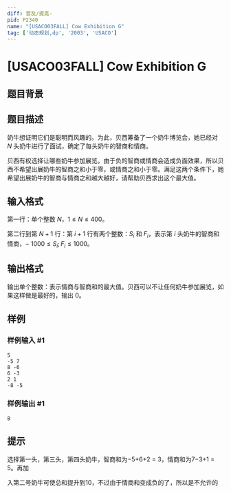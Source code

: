 ```yaml
---
diff: 普及/提高-
pid: P2340
name: "[USACO03FALL] Cow Exhibition G"
tag: ['动态规划,dp', '2003', 'USACO']
---
```

# [USACO03FALL] Cow Exhibition G
## 题目背景



## 题目描述

奶牛想证明它们是聪明而风趣的。为此，贝西筹备了一个奶牛博览会，她已经对 $N$ 头奶牛进行了面试，确定了每头奶牛的智商和情商。

贝西有权选择让哪些奶牛参加展览。由于负的智商或情商会造成负面效果，所以贝西不希望出展奶牛的智商之和小于零，或情商之和小于零。满足这两个条件下，她希望出展奶牛的智商与情商之和越大越好，请帮助贝西求出这个最大值。

## 输入格式

第一行：单个整数 $N$，$1 \le N \le 400$。

第二行到第 $N+1$ 行：第 $i+1$ 行有两个整数：$S_i$ 和 $F_i$，表示第 $i$ 头奶牛的智商和情商，− $1000 \le S_i;F_i \le 1000$。
## 输出格式

输出单个整数：表示情商与智商和的最大值。贝西可以不让任何奶牛参加展览，如果这样做是最好的，输出 $0$。
## 样例

### 样例输入 #1
```
5
-5 7
8 -6
6 -3
2 1
-8 -5
```
### 样例输出 #1
```
8
```
## 提示

选择第一头，第三头，第四头奶牛，智商和为−5+6+2 = 3，情商和为7−3+1 = 5。再加

入第二号奶牛可使总和提升到10，不过由于情商和变成负的了，所以是不允许的

